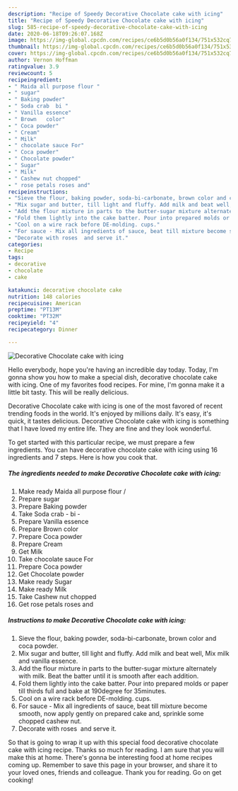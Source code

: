 ```yaml
---
description: "Recipe of Speedy Decorative Chocolate cake with icing"
title: "Recipe of Speedy Decorative Chocolate cake with icing"
slug: 585-recipe-of-speedy-decorative-chocolate-cake-with-icing
date: 2020-06-18T09:26:07.168Z
image: https://img-global.cpcdn.com/recipes/ce6b5d0b56a0f134/751x532cq70/decorative-chocolate-cake-with-icing-recipe-main-photo.jpg
thumbnail: https://img-global.cpcdn.com/recipes/ce6b5d0b56a0f134/751x532cq70/decorative-chocolate-cake-with-icing-recipe-main-photo.jpg
cover: https://img-global.cpcdn.com/recipes/ce6b5d0b56a0f134/751x532cq70/decorative-chocolate-cake-with-icing-recipe-main-photo.jpg
author: Vernon Hoffman
ratingvalue: 3.9
reviewcount: 5
recipeingredient:
- " Maida all purpose flour "
- " sugar"
- " Baking powder"
- " Soda crab  bi "
- " Vanilla essence"
- " Brown   color"
- " Coca powder"
- " Cream"
- " Milk"
- " chocolate sauce For"
- " Coca powder"
- " Chocolate powder"
- " Sugar"
- " Milk"
- " Cashew nut chopped"
- " rose petals roses and"
recipeinstructions:
- "Sieve the flour, baking powder, soda-bi-carbonate, brown color and coca powder."
- "Mix sugar and butter, till light and fluffy. Add milk and beat well, Mix milk and vanilla essence."
- "Add the flour mixture in parts to the butter-sugar mixture alternately with milk. Beat the batter until it is smooth after each addition."
- "Fold them lightly into the cake batter. Pour into prepared molds or paper till thirds full and bake at 190degree for 35minutes."
- "Cool on a wire rack before DE-molding. cups."
- "For sauce - Mix all ingredients of sauce, beat till mixture become smooth, now apply gently on prepared cake and, sprinkle some chopped cashew nut."
- "Decorate with roses  and serve it."
categories:
- Recipe
tags:
- decorative
- chocolate
- cake

katakunci: decorative chocolate cake 
nutrition: 148 calories
recipecuisine: American
preptime: "PT13M"
cooktime: "PT32M"
recipeyield: "4"
recipecategory: Dinner

---
```



![Decorative Chocolate cake with icing](https://img-global.cpcdn.com/recipes/ce6b5d0b56a0f134/751x532cq70/decorative-chocolate-cake-with-icing-recipe-main-photo.jpg)

Hello everybody, hope you're having an incredible day today. Today, I'm gonna show you how to make a special dish, decorative chocolate cake with icing. One of my favorites food recipes. For mine, I'm gonna make it a little bit tasty. This will be really delicious.



Decorative Chocolate cake with icing is one of the most favored of recent trending foods in the world. It's enjoyed by millions daily. It's easy, it's quick, it tastes delicious. Decorative Chocolate cake with icing is something that I have loved my entire life. They are fine and they look wonderful.


To get started with this particular recipe, we must prepare a few ingredients. You can have decorative chocolate cake with icing using 16 ingredients and 7 steps. Here is how you cook that.

<!--inarticleads1-->

##### The ingredients needed to make Decorative Chocolate cake with icing:

1. Make ready  Maida all purpose flour /
1. Prepare  sugar
1. Prepare  Baking powder
1. Take  Soda crab - bi -
1. Prepare  Vanilla essence
1. Prepare  Brown   color
1. Prepare  Coca powder
1. Prepare  Cream
1. Get  Milk
1. Take  chocolate sauce For
1. Prepare  Coca powder
1. Get  Chocolate powder
1. Make ready  Sugar
1. Make ready  Milk
1. Take  Cashew nut chopped
1. Get  rose petals roses and




<!--inarticleads2-->

##### Instructions to make Decorative Chocolate cake with icing:

1. Sieve the flour, baking powder, soda-bi-carbonate, brown color and coca powder.
1. Mix sugar and butter, till light and fluffy. Add milk and beat well, Mix milk and vanilla essence.
1. Add the flour mixture in parts to the butter-sugar mixture alternately with milk. Beat the batter until it is smooth after each addition.
1. Fold them lightly into the cake batter. Pour into prepared molds or paper till thirds full and bake at 190degree for 35minutes.
1. Cool on a wire rack before DE-molding. cups.
1. For sauce - Mix all ingredients of sauce, beat till mixture become smooth, now apply gently on prepared cake and, sprinkle some chopped cashew nut.
1. Decorate with roses  and serve it.




So that is going to wrap it up with this special food decorative chocolate cake with icing recipe. Thanks so much for reading. I am sure that you will make this at home. There's gonna be interesting food at home recipes coming up. Remember to save this page in your browser, and share it to your loved ones, friends and colleague. Thank you for reading. Go on get cooking!
